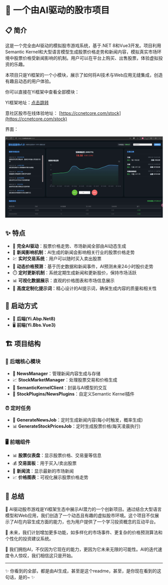 # 🚀 一个由AI驱动的股市项目

## 📋 简介

这是一个完全由AI驱动的模拟股市游戏系统，基于.NET 8和Vue3开发。项目利用Semantic Kernel和大型语言模型生成股票价格走势和新闻内容，模拟真实市场环境中股票价格受新闻影响的机制。用户可以在平台上购买、出售股票，体验虚拟投资的乐趣。

本项目只是Yi框架的一个小模块，展示了如何将AI技术与Web应用无缝集成，创造有趣且动态的用户体验。

你可以直接在Yi框架中查看全部模块：

YI框架地址：[点击跳转](https://gitee.com/ccnetcore/Yi)

意社区股市在线体验地址：
[https://ccnetcore.com/stock](https://ccnetcore.com/stock)


界面：

<img src="readme/index.png"/>

## ✨ 特点

- 🤖 **完全AI驱动**：股票价格走势、市场新闻全部由AI动态生成
- 📰 **新闻影响机制**：AI生成的新闻会影响相关行业的股票价格走势
- 💹 **实时交易系统**：用户可以随时买入卖出股票
- 🔮 **动态价格预测**：基于历史数据和新闻事件，AI预测未来24小时股价走势
- ⏱️ **定时更新机制**：系统定期生成新闻和更新股价，保持市场活跃
- 📊 **可视化数据展示**：直观的价格图表和市场信息展示
- 🎯 **高度定制化提示词**：精心设计的AI提示词，确保生成内容的质量和相关性

## 🚀 启动方式

- 🔄 **后端(Yi.Abp.Net8)**
- 🖥️ **前端(Yi.Bbs.Vue3)**

## 🏗️ 项目结构

### 🧠 后端核心模块

- 📰 **NewsManager**：管理新闻内容生成与存储
- 📈 **StockMarketManager**：处理股票交易和价格生成
- 🤖 **SemanticKernelClient**：封装与AI模型的交互
- 🔌 **StockPlugins/NewsPlugins**：自定义Semantic Kernel插件

### ⏰ 定时任务

- 📰 **GenerateNewsJob**：定时生成新闻内容(每小时触发，概率生成)
- 📊 **GenerateStockPricesJob**：定时生成股票价格(每天凌晨执行)

### 🖥️ 前端组件

- 📊 **股票仪表盘**：显示股票价格、交易量等信息
- 💰 **交易面板**：用于买入/卖出股票
- 📰 **新闻流**：显示最新的市场新闻
- 📈 **价格图表**：可视化展示股票价格走势

## 🔮 总结

🌟 AI驱动股市游戏是Yi框架生态中展示AI潜力的一个创新项目。通过结合大型语言模型和Web应用，我们创造了一个动态且有趣的虚拟股市环境。这个项目不仅展示了AI在内容生成方面的能力，也为用户提供了一个学习投资概念的互动平台。

🚀 未来，我们计划增加更多功能，如多样化的市场事件、更复杂的价格预测算法和个性化的投资建议系统。

💫 我们拥抱AI，不仅因为它现在的能力，更因为它未来无限的可能性。AI的迭代速度令人惊叹，我们相信这只是开始。

---

✨ 你看到的全部，都是由AI生成，甚至是这个readme，甚至，是你现在看到的这句话，是的~ ✨